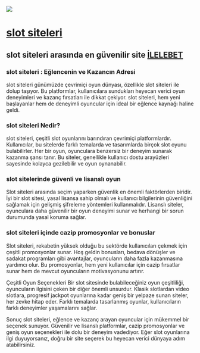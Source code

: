 <a href="https://rb.gy/8vsugf"><img src="https://github.com/user-attachments/assets/68752428-a8f1-4a37-84ab-8be07ba6d876"></a>

# [slot siteleri](https://rb.gy/8vsugf)

## slot siteleri arasında en güvenilir site [İLELEBET](https://rb.gy/8vsugf)

### slot siteleri : Eğlencenin ve Kazancın Adresi
slot siteleri günümüzde çevrimiçi oyun dünyası, özellikle slot siteleri ile dolup taşıyor. Bu platformlar, kullanıcılara sundukları heyecan verici oyun deneyimleri ve kazanç fırsatları ile dikkat çekiyor. slot siteleri, hem yeni başlayanlar hem de deneyimli oyuncular için ideal bir eğlence kaynağı haline geldi.

### slot siteleri Nedir?
slot siteleri, çeşitli slot oyunlarını barındıran çevrimiçi platformlardır. Kullanıcılar, bu sitelerde farklı temalarda ve tasarımlarda birçok slot oyunu bulabilirler. Her bir oyun, oyunculara benzersiz bir deneyim sunarak kazanma şansı tanır. Bu siteler, genellikle kullanıcı dostu arayüzleri sayesinde kolayca gezilebilir ve oyun oynanabilir.

### slot sitelerinde güvenli ve lisanslı oyun
Slot siteleri arasında seçim yaparken güvenlik en önemli faktörlerden biridir. İyi bir slot sitesi, yasal lisansa sahip olmalı ve kullanıcı bilgilerinin güvenliğini sağlamak için gelişmiş şifreleme yöntemleri kullanmalıdır. Lisanslı siteler, oyunculara daha güvenilir bir oyun deneyimi sunar ve herhangi bir sorun durumunda yasal koruma sağlar.

### slot siteleri içinde cazip promosyonlar ve bonuslar
Slot siteleri, rekabetin yüksek olduğu bu sektörde kullanıcıları çekmek için çeşitli promosyonlar sunar. Hoş geldin bonusları, bedava dönüşler ve sadakat programları gibi avantajlar, oyuncuların daha fazla kazanmasına yardımcı olur. Bu promosyonlar, hem yeni kullanıcılar için cazip fırsatlar sunar hem de mevcut oyuncuların motivasyonunu artırır.

Çeşitli Oyun Seçenekleri
Bir slot sitesinde bulabileceğiniz oyun çeşitliliği, oyuncuların ilgisini çeken bir diğer önemli unsurdur. Klasik slotlardan video slotlara, progresif jackpot oyunlarına kadar geniş bir yelpaze sunan siteler, her zevke hitap eder. Farklı temalarda tasarlanmış oyunlar, kullanıcıların farklı deneyimler yaşamalarını sağlar.

Sonuç
slot siteleri, eğlence ve kazanç arayan oyuncular için mükemmel bir seçenek sunuyor. Güvenilir ve lisanslı platformlar, cazip promosyonlar ve geniş oyun seçenekleri ile dolu bir deneyim vadediyor. Eğer slot oyunlarına ilgi duyuyorsanız, doğru bir site seçerek bu heyecan verici dünyaya adım atabilirsiniz.
